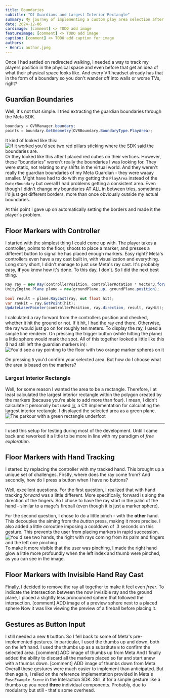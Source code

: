 ```yaml
---
title: Boundaries
subtitle: "Of Guardians and Largest Interior Rectangle"
summary: My journey of implementing a custom play area selection after the inability to reuse Meta's Guardian Boundaries.
date: 2024-12-06
cardimage: [comment] <> TODO add image
featureimage: [comment] <> TODO add image
caption: [comment] <> TODO add caption for image
authors:
- Henri: author.jpeg
---
```

Once I had settled on redirected walking, I needed a way to track my players position in the physical space and even before that get an idea of what their physical space looks like.
And every VR headset already has that in the form of a boundary so you don't wander off into walls or worse TVs, right?

## Guardian Boundaries
Well, it's not that simple.
I tried extracting the guardian boundaries through the Meta SDK.
```C#
boundary = OVRManager.boundary;
points = boundary.GetGeometry(OVRBoundary.BoundaryType.PlayArea);
```
It kind of looked like this:
![If it worked you'd see two red pillars sticking where the SDK said the boundaries are.](./images/OcculusBoundaries.jpeg "My first boundaries.")
Or they looked like this after I placed red cubes on their vertices.
However, these "boundaries" weren't really the boundaries I was looking for.
They were static, not relating to my shifts in the virtual world.
And they weren't really the guardian boundaries of my Meta Guardian - they were waaay smaller.
Might have had to do with my getting the `PlayArea` instead of the `OuterBoundary` but overall I had problems getting a consistent area.
Even though I didn't change my boundaries AT ALL in between tries, sometimes I'd just get different borders, more than once obviously outside my actual boundaries.

At this point I gave up on automatically setting the borders and made it the player's problem.

## Floor Markers with Controller
I started with the simplest thing I could come up with.
The player takes a controller, points to the floor, shoots to place a marker, and presses a different button to signal he has placed enough markers.
Easy right?
Meta's controllers even have a ray cast built in, with visualization and everything.
Long story short, I didn't manage to just use Meta's ray cast.
It's probably easy, **if** you know how it's done.
To this day, I don't.
So I did the next best thing.

```C#
Ray ray = new Ray(controllerPosition, controllerRotation * Vector3.forward);
UnityEngine.Plane plane = new(groundPlane.up, groundPlane.position);
        
bool result = plane.Raycast(ray, out float hit);
var rayHit = ray.GetPoint(hit);
UpdateLaserPointer(controllerPosition, ray.direction, result, rayHit);
``` 
I calculated a ray forward from the controllers position and checked, whether it hit the ground or not.
If it hit, I had the ray end there.
Otherwise, the ray would just go on for roughly ten meters.
To display the ray, I used a simple line renderer.
On pressing the trigger button (while hitting the plane) a little sphere would mark the spot.
All of this together looked a little like this (I had still left the guardian markers in):
![You'd see a ray pointing to the floor with two orange marker spheres on it](./images/RayAndMarkerSpheres.jpeg "Ray and marker spheres")

On pressing `B` you'd confirm your selected area. But how do I choose what the area is based on the markers?

### Largest Interior Rectangle
Well, for some reason I wanted the area to be a rectangle.
Therefore, I at least calculated the largest interior rectangle within the polygon created by the markers (because you're able to add more than four).
I mean, I didn't calculate it personally but used [lir](https://github.com/Evryway/lir), a C# implementation for calculating the largest interior rectangle. 
I displayed the selected area as a green plane.
![The parkour with a green rectangle underfoot](./images/LIR.jpeg "The green play area")

---

I used this setup for testing during most of the development.
Until I came back and reworked it a little to be more in line with my paradigm of *free exploration*.

## Floor Markers with Hand Tracking
I started by replacing the controller with my tracked hand.
This brought up a unique set of challenges.
Firstly, where does the ray come from?
And secondly, how do I press a button when I have no buttons?

Well, excellent questions.
For the first question, I realized that with hand tracking *forward* was a little different.
More specifically, forward is along the direction of the fingers.
So I chose to have the ray start in the palm of the hand - similar to a mage's fireball (even though it is just a marker sphere).

For the second question, I chose to do a little pinch - with the **other** hand.
This decouples the aiming from the *button* press, making it more precise.
I also added a little coroutine imposing a cooldown of .3 seconds on this gesture.
This prevents the user from placing markers in rapid succession.
![You'd see two hands, the right with rays coming from its palm and fingers and the left one pinching](./images/RaysPinch.jpg "Hand rays and pinch")
To make it more visible that the user was pinching, I made the right hand glow a little more profoundly when the left index and thumb were pinched, as you can see in the image.

## Floor Markers with Invisible Hand Ray Cast
Finally, I decided to remove the ray all together to make it feel even *freer*.
To indicate the intersection between the now invisible ray and the ground plane, I placed a slightly less pronounced sphere that followed the intersection.
[comment] ADD image of a preview sphere next to a placed sphere
Now it was like viewing the preview of a fireball before placing it.

## Gestures as Button Input
I still needed a new `B` button.
So I fell back to some of Meta's pre-implemented gestures.
In particular, I used the thumbs up and down, both on the left hand.
I used the thumbs up as a substitute `B` to confirm the selected area.
[comment] ADD image of thumbs up from Meta
And I finally added the ability to discard all the markers placed so far and start anew with a thumbs down.
[comment] ADD image of thumbs down from Meta
Overall these gestures were much easier to implement than anticipated.
But then again, I relied on the reference implementation provided in Meta's `PoseExample Scene` in the Interaction SDK.
Still, it for a simple gesture like a thumbs up you need **three** individual components.
Probably, due to modularity but still - that's some overhead.
